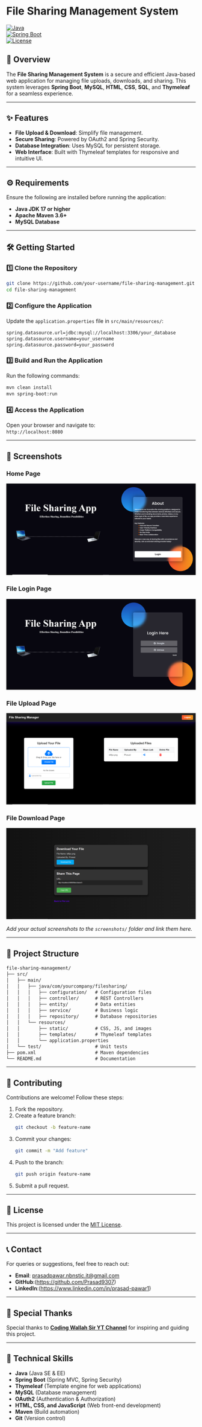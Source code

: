 # File Sharing Management System

[![Java](https://img.shields.io/badge/Language-Java-blue.svg)](https://www.java.com/)  
[![Spring Boot](https://img.shields.io/badge/Spring%20Boot-3.3.3-green.svg)](https://spring.io/projects/spring-boot)  
[![License](https://img.shields.io/badge/License-MIT-blue.svg)](LICENSE)

## 🚀 Overview

The **File Sharing Management System** is a secure and efficient Java-based web application for managing file uploads, downloads, and sharing. This system leverages **Spring Boot**, **MySQL**, **HTML**, **CSS**, **SQL**, and **Thymeleaf** for a seamless experience.

---

## ✨ Features

- **File Upload & Download**: Simplify file management.
- **Secure Sharing**: Powered by OAuth2 and Spring Security.
- **Database Integration**: Uses MySQL for persistent storage.
- **Web Interface**: Built with Thymeleaf templates for responsive and intuitive UI.

---

## ⚙️ Requirements

Ensure the following are installed before running the application:

- **Java JDK 17 or higher**
- **Apache Maven 3.6+**
- **MySQL Database**

---

## 🛠️ Getting Started

### 1️⃣ Clone the Repository

```bash
git clone https://github.com/your-username/file-sharing-management.git
cd file-sharing-management
```

### 2️⃣ Configure the Application

Update the `application.properties` file in `src/main/resources/`:

```properties
spring.datasource.url=jdbc:mysql://localhost:3306/your_database
spring.datasource.username=your_username
spring.datasource.password=your_password
```

### 3️⃣ Build and Run the Application

Run the following commands:

```bash
mvn clean install
mvn spring-boot:run
```

### 4️⃣ Access the Application

Open your browser and navigate to:  
`http://localhost:8080`

---

## 📸 Screenshots

### Home Page  
![Home Page](https://github.com/Prasad9307/File-Sharing-Manager/blob/main/src/1.PNG)

### File Login Page  
![File Login Page](https://github.com/Prasad9307/File-Sharing-Manager/blob/main/src/2.PNG)

### File Upload Page  
![File Upload Page](
https://github.com/Prasad9307/File-Sharing-Manager/blob/main/src/3.PNG)

### File Download Page  
![File Download Page](https://github.com/Prasad9307/File-Sharing-Manager/blob/main/src/4.PNG)

_Add your actual screenshots to the `screenshots/` folder and link them here._

---

## 📂 Project Structure

```plaintext
file-sharing-management/
├── src/
│   ├── main/
│   │   ├── java/com/yourcompany/filesharing/
│   │   │   ├── configuration/   # Configuration files
│   │   │   ├── controller/      # REST Controllers
│   │   │   ├── entity/          # Data entities
│   │   │   ├── service/         # Business logic
│   │   │   ├── repository/      # Database repositories
│   │   └── resources/
│   │       ├── static/          # CSS, JS, and images
│   │       ├── templates/       # Thymeleaf templates
│   │       └── application.properties
│   └── test/                    # Unit tests
├── pom.xml                      # Maven dependencies
└── README.md                    # Documentation
```

---

## 🤝 Contributing

Contributions are welcome! Follow these steps:

1. Fork the repository.
2. Create a feature branch:  
   ```bash
   git checkout -b feature-name
   ```
3. Commit your changes:  
   ```bash
   git commit -m "Add feature"
   ```
4. Push to the branch:  
   ```bash
   git push origin feature-name
   ```
5. Submit a pull request.

---

## 📜 License

This project is licensed under the [MIT License](LICENSE).

---

## 📞 Contact

For queries or suggestions, feel free to reach out:

- **Email**: prasadpawar.nbnstic.it@gmail.com 
- **GitHub**:(https://github.com/Prasad9307)  
- **LinkedIn**:(https://www.linkedin.com/in/prasad-pawar1)

---

## 🌟 Special Thanks

Special thanks to **[Coding Wallah Sir YT Channel](https://youtu.be/3Fam-U_wQag?si=7Ujn8NBFhOhjWtlx)** for inspiring and guiding this project.

---

## 🧰 Technical Skills

- **Java** (Java SE & EE)
- **Spring Boot** (Spring MVC, Spring Security)
- **Thymeleaf** (Template engine for web applications)
- **MySQL** (Database management)
- **OAuth2** (Authentication & Authorization)
- **HTML, CSS, and JavaScript** (Web front-end development)
- **Maven** (Build automation)
- **Git** (Version control)
